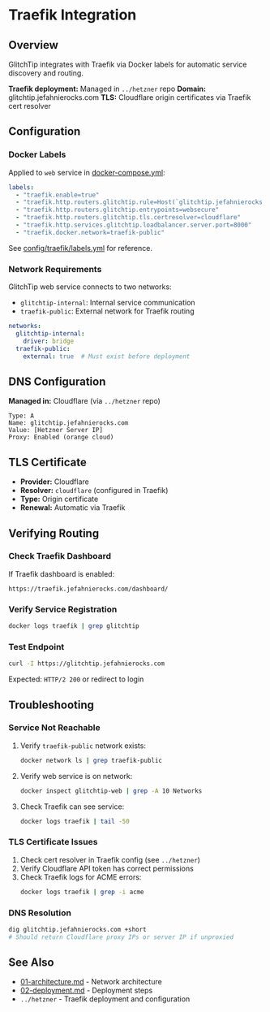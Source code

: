 # Traefik Integration

## Overview
GlitchTip integrates with Traefik via Docker labels for automatic service discovery and routing.

**Traefik deployment:** Managed in `../hetzner` repo
**Domain:** glitchtip.jefahnierocks.com
**TLS:** Cloudflare origin certificates via Traefik cert resolver

## Configuration

### Docker Labels
Applied to `web` service in [docker-compose.yml](../docker-compose.yml):

```yaml
labels:
  - "traefik.enable=true"
  - "traefik.http.routers.glitchtip.rule=Host(`glitchtip.jefahnierocks.com`)"
  - "traefik.http.routers.glitchtip.entrypoints=websecure"
  - "traefik.http.routers.glitchtip.tls.certresolver=cloudflare"
  - "traefik.http.services.glitchtip.loadbalancer.server.port=8000"
  - "traefik.docker.network=traefik-public"
```

See [config/traefik/labels.yml](../config/traefik/labels.yml) for reference.

### Network Requirements
GlitchTip web service connects to two networks:
- `glitchtip-internal`: Internal service communication
- `traefik-public`: External network for Traefik routing

```yaml
networks:
  glitchtip-internal:
    driver: bridge
  traefik-public:
    external: true  # Must exist before deployment
```

## DNS Configuration
**Managed in:** Cloudflare (via `../hetzner` repo)

```
Type: A
Name: glitchtip.jefahnierocks.com
Value: [Hetzner Server IP]
Proxy: Enabled (orange cloud)
```

## TLS Certificate
- **Provider:** Cloudflare
- **Resolver:** `cloudflare` (configured in Traefik)
- **Type:** Origin certificate
- **Renewal:** Automatic via Traefik

## Verifying Routing

### Check Traefik Dashboard
If Traefik dashboard is enabled:
```
https://traefik.jefahnierocks.com/dashboard/
```

### Verify Service Registration
```bash
docker logs traefik | grep glitchtip
```

### Test Endpoint
```bash
curl -I https://glitchtip.jefahnierocks.com
```

Expected: `HTTP/2 200` or redirect to login

## Troubleshooting

### Service Not Reachable
1. Verify `traefik-public` network exists:
   ```bash
   docker network ls | grep traefik-public
   ```

2. Verify web service is on network:
   ```bash
   docker inspect glitchtip-web | grep -A 10 Networks
   ```

3. Check Traefik can see service:
   ```bash
   docker logs traefik | tail -50
   ```

### TLS Certificate Issues
1. Check cert resolver in Traefik config (see `../hetzner`)
2. Verify Cloudflare API token has correct permissions
3. Check Traefik logs for ACME errors:
   ```bash
   docker logs traefik | grep -i acme
   ```

### DNS Resolution
```bash
dig glitchtip.jefahnierocks.com +short
# Should return Cloudflare proxy IPs or server IP if unproxied
```

## See Also
- [01-architecture.md](./01-architecture.md) - Network architecture
- [02-deployment.md](./02-deployment.md) - Deployment steps
- `../hetzner` - Traefik deployment and configuration
